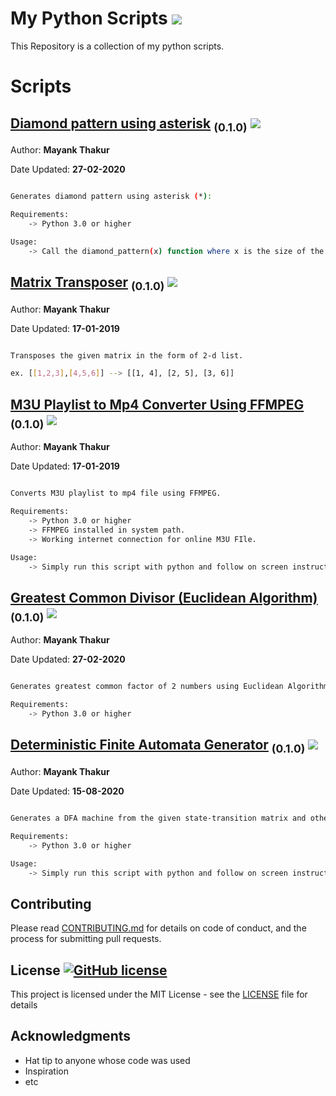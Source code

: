 # My Python Scripts ![](https://img.shields.io/github/repo-size/irotect/My-Python-Scripts.svg)

This Repository is a collection of my python scripts.


# Scripts


## <a href='scripts/diamond_star_pattern.py'>Diamond pattern using asterisk</a> <sub>(0.1.0)</sub> ![](https://img.shields.io/github/size/irotect/My-Python-Scripts/scripts/diamond_star_pattern.py.svg)

Author: **Mayank Thakur**

Date Updated: **27-02-2020**

```Bash

Generates diamond pattern using asterisk (*):

Requirements:
    -> Python 3.0 or higher

Usage:
    -> Call the diamond_pattern(x) function where x is the size of the diamond.

```
 
## <a href='scripts/matrix_transpose.py'>Matrix Transposer</a> <sub>(0.1.0)</sub> ![](https://img.shields.io/github/size/irotect/My-Python-Scripts/scripts/matrix_transpose.py.svg)

Author: **Mayank Thakur**

Date Updated: **17-01-2019**

```Bash

Transposes the given matrix in the form of 2-d list.

ex. [[1,2,3],[4,5,6]] --> [[1, 4], [2, 5], [3, 6]]

```
 
## <a href='scripts/m3u_to_mp4_converter.py'>M3U Playlist to Mp4 Converter Using FFMPEG</a> <sub>(0.1.0)</sub> ![](https://img.shields.io/github/size/irotect/My-Python-Scripts/scripts/m3u_to_mp4_converter.py.svg)

Author: **Mayank Thakur**

Date Updated: **17-01-2019**

```Bash

Converts M3U playlist to mp4 file using FFMPEG.

Requirements:
    -> Python 3.0 or higher
    -> FFMPEG installed in system path.
    -> Working internet connection for online M3U FIle.

Usage:
    -> Simply run this script with python and follow on screen instructions.

```
 
## <a href='scripts/GCD.py'>Greatest Common Divisor (Euclidean Algorithm)</a> <sub>(0.1.0)</sub> ![](https://img.shields.io/github/size/irotect/My-Python-Scripts/scripts/GCD.py.svg)

Author: **Mayank Thakur**

Date Updated: **27-02-2020**

```Bash

Generates greatest common factor of 2 numbers using Euclidean Algorithm.

Requirements:
    -> Python 3.0 or higher


```
 
## <a href='scripts/Deterministic_Finite_Automata/Generalized_DFA.py'>Deterministic Finite Automata Generator</a> <sub>(0.1.0)</sub> ![](https://img.shields.io/github/size/irotect/My-Python-Scripts/scripts/Deterministic_Finite_Automata/Generalized_DFA.py.svg)

Author: **Mayank Thakur**

Date Updated: **15-08-2020**

```Bash

Generates a DFA machine from the given state-transition matrix and other info

Requirements:
    -> Python 3.0 or higher

Usage:
    -> Simply run this script with python and follow on screen instructions.

```


## Contributing

Please read [CONTRIBUTING.md](CONTRIBUTING.md) for details on code of conduct, and the process for submitting pull requests.

## License [![GitHub license](https://img.shields.io/github/license/irotect/My-Python-scripts.svg?style=plastic)](https://github.com/irotect/My-Python-Scripts/blob/master/LICENSE)

This project is licensed under the MIT License - see the [LICENSE](LICENSE) file for details

## Acknowledgments

* Hat tip to anyone whose code was used
* Inspiration
* etc
